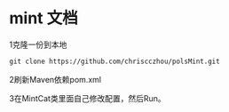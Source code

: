 # mint 文档
1克隆一份到本地

```html
git clone https://github.com/chriscczhou/polsMint.git
```

2刷新Maven依赖pom.xml

3在MintCat类里面自己修改配置，然后Run。


